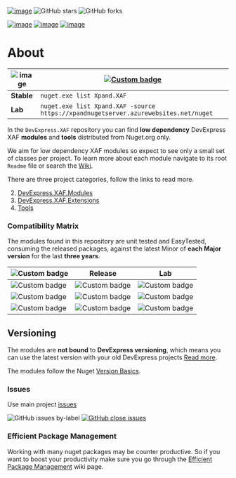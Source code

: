 [![image](https://xpandshields.azurewebsites.net/badge/Exclusive%20services%3F-Head%20to%20the%20dashboard-Blue)](https://github.com/sponsors/apobekiaris) ![GitHub stars](https://xpandshields.azurewebsites.net/github/stars/expandframework/devexpress.xaf?label=Star%20the%20project%20if%20you%20think%20it%20deserves%20it&style=social) ![GitHub forks](https://xpandshields.azurewebsites.net/github/forks/expandframework/Devexpress.Xaf?label=Fork%20the%20project%20to%20extend%20and%20contribute&style=social)

[![image](https://xpandshields.azurewebsites.net/badge/SUBSRCIBE-LinkedIn.eXpandFramework.com-blue)](http://linkedin.expandframework.com/) [![image](https://xpandshields.azurewebsites.net/badge/SUBSRCIBE-YouTube.eXpandFramework.com-blue)](http://youtube.expandframework.com/) [![image](https://xpandshields.azurewebsites.net/badge/FOLLOW-twitter/eXpandFramework-blue)](https://twitter.com/expandframework/)
# About 

| ![image](https://user-images.githubusercontent.com/159464/66713086-c8c5a800-edae-11e9-9bc1-73ffc0c215fb.png) |  [![Custom badge](https://xpandshields.azurewebsites.net/endpoint.svg?label=Nuget.org&url=https%3A%2F%2Fxpandnugetstats.azurewebsites.net%2Fapi%2Ftotals%2FXAF)](https://www.nuget.org/packages?q=Xpand.XAF) 
|----------|--------
**Stable**|`nuget.exe list Xpand.XAF`
**Lab**|`nuget.exe list Xpand.XAF -source https://xpandnugetserver.azurewebsites.net/nuget`


In the `DevExpress.XAF` repository you can find **low dependency** DevExpress XAF **modules** and **tools** distributed from Nuget.org only. 

We aim for low dependency XAF modules so expect to see only a small set of classes per project. To learn more about each module navigate to its root `Readme` file or search the [Wiki](http://xaf.wiki.expandframework.com).

There are three project categories, follow the links to read more. 

2. [DevExpress.XAF.Modules](https://github.com/eXpandFramework/XAF/tree/master/src/Modules)
1. [DevExpress.XAF.Extensions](https://github.com/eXpandFramework/XAF/blob/master/src/Extensions/)
3. [Tools](https://github.com/eXpandFramework/DevExpress.XAF/tree/master/tools)


### Compatibility Matrix 

The modules found in this repository are unit tested and EasyTested, consuming the released packages, against the latest Minor of **each Major version** for the last **three years**.



|![Custom badge](https://xpandshields.azurewebsites.net/endpoint?style=plastic&url=https%3A%2F%2Fxpandnugetstats.azurewebsites.net%2Fapi%2Ftotals%2FXAFBuild%3Findex%3D1%26branch%3Dmaster%26shield%3Dcoverage)| Release  | Lab|
|---|---|---|
|![Custom badge](https://xpandshields.azurewebsites.net/endpoint?style=for-the-badge&label=%20&url=https%3A%2F%2Fxpandnugetstats.azurewebsites.net%2Fapi%2Ftotals%2FLatestXAFMinors%3Findex%3D1)|![Custom badge](https://xpandshields.azurewebsites.net/endpoint?style=plastic&url=https%3A%2F%2Fxpandnugetstats.azurewebsites.net%2Fapi%2Ftotals%2FXAFBuild%3Findex%3D1%26branch%3Dmaster%26shield%3Dtests)|![Custom badge](https://xpandshields.azurewebsites.net/endpoint?&style=plastic&url=https%3A%2F%2Fxpandnugetstats.azurewebsites.net%2Fapi%2Ftotals%2FXAFBuild%3Findex%3D1%26branch%3Dlab%26shield%3Dtests)
|![Custom badge](https://xpandshields.azurewebsites.net/endpoint?label=%20&url=https%3A%2F%2Fxpandnugetstats.azurewebsites.net%2Fapi%2Ftotals%2FLatestXAFMinors%3Findex%3D2)|![Custom badge](https://xpandshields.azurewebsites.net/endpoint?style=plastic&url=https%3A%2F%2Fxpandnugetstats.azurewebsites.net%2Fapi%2Ftotals%2FXAFBuild%3Findex%3D2%26branch%3Dmaster%26shield%3Dtests)|![Custom badge](https://xpandshields.azurewebsites.net/endpoint?style=plastic&url=https%3A%2F%2Fxpandnugetstats.azurewebsites.net%2Fapi%2Ftotals%2FXAFBuild%3Findex%3D2%26branch%3Dlab%26shield%3Dtests)
|![Custom badge](https://xpandshields.azurewebsites.net/endpoint?label=%20&url=https%3A%2F%2Fxpandnugetstats.azurewebsites.net%2Fapi%2Ftotals%2FLatestXAFMinors%3Findex%3D3)|![Custom badge](https://xpandshields.azurewebsites.net/endpoint?style=plastic&url=https%3A%2F%2Fxpandnugetstats.azurewebsites.net%2Fapi%2Ftotals%2FXAFBuild%3Findex%3D3%26branch%3Dmaster%26shield%3Dtests)|![Custom badge](https://xpandshields.azurewebsites.net/endpoint?style=plastic&url=https%3A%2F%2Fxpandnugetstats.azurewebsites.net%2Fapi%2Ftotals%2FXAFBuild%3Findex%3D3%26branch%3Dlab%26shield%3Dtests)

## Versioning
The modules are **not bound** to **DevExpress versioning**, which means you can use the latest version with your old DevExpress projects [Read more](https://github.com/eXpandFramework/XAF/tree/master/tools/Xpand.VersionConverter).

The modules follow the Nuget [Version Basics](https://docs.microsoft.com/en-us/nuget/reference/package-versioning#version-basics).


### Issues
Use main project [issues](https://github.com/eXpandFramework/eXpand/issues/new?assignees=apobekiaris&labels=Question%2C+XAF&template=xaf--question.md&title=)

![GitHub issues by-label](https://xpandshields.azurewebsites.net/github/issues/expandframework/expand/Standalone_XAF_Modules.svg) [![GitHub close issues](https://xpandshields.azurewebsites.net/github/issues-closed/eXpandFramework/eXpand/Standalone_XAF_Modules.svg)](https://github.com/eXpandFramework/eXpand/issues?utf8=%E2%9C%93&q=is%3Aissue+is%3Aclosed+sort%3Aupdated-desc+label%3AXAF+)

### Efficient Package Management

Working with many nuget packages may be counter productive. So if you want to boost your productivity make sure you go through the [Efficient Package Management](https://github.com/eXpandFramework/DevExpress.XAF/wiki/Efficient-package-management) wiki page.

